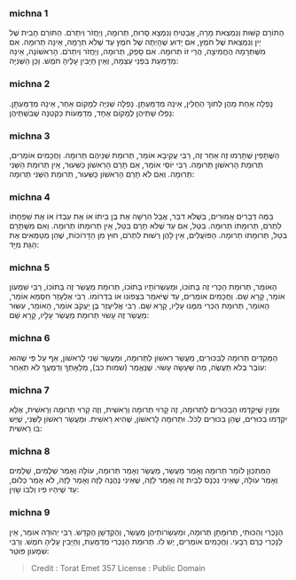 
### michna 1
הַתּוֹרֵם קִשּׁוּת וְנִמְצֵאת מָרָה, אֲבַטִּיחַ וְנִמְצָא סָרוּחַ, תְּרוּמָה, וְיַחֲזֹר וְיִתְרֹם. הַתּוֹרֵם חָבִית שֶׁל יַיִן וְנִמְצֵאת שֶׁל חֹמֶץ, אִם יָדוּעַ שֶׁהָיְתָה שֶׁל חֹמֶץ עַד שֶׁלֹּא תְרָמָהּ, אֵינָה תְרוּמָה. אִם מִשֶּׁתְּרָמָהּ הֶחֱמִיצָה, הֲרֵי זוֹ תְרוּמָה. אִם סָפֵק, תְּרוּמָה, וְיַחֲזֹר וְיִתְרֹם. הָרִאשׁוֹנָה, אֵינָהּ מְדַמַּעַת בִּפְנֵי עַצְמָהּ, וְאֵין חַיָּבִין עָלֶיהָ חֹמֶשׁ. וְכֵן הַשְּׁנִיָּה:

### michna 2
נָפְלָה אַחַת מֵהֶן לְתוֹךְ הַחֻלִּין, אֵינָהּ מְדַמַּעְתָּן. נָפְלָה שְׁנִיָּה לְמָקוֹם אַחֵר, אֵינָהּ מְדַמַּעְתָּן. נָפְלוּ שְׁתֵּיהֶן לְמָקוֹם אֶחָד, מְדַמְּעוֹת כַּקְּטַנָּה שֶׁבִּשְׁתֵּיהֶן:

### michna 3
הַשֻּׁתָּפִין שֶׁתָּרְמוּ זֶה אַחַר זֶה, רַבִּי עֲקִיבָא אוֹמֵר, תְּרוּמַת שְׁנֵיהֶם תְּרוּמָה. וַחֲכָמִים אוֹמְרִים, תְּרוּמַת הָרִאשׁוֹן תְּרוּמָה. רַבִּי יוֹסֵי אוֹמֵר, אִם תָּרַם הָרִאשׁוֹן כַּשִּׁעוּר, אֵין תְּרוּמַת הַשֵּׁנִי תְּרוּמָה. וְאִם לֹא תָרַם הָרִאשׁוֹן כַּשִּׁעוּר, תְּרוּמַת הַשֵּׁנִי תְּרוּמָה:

### michna 4
בַּמֶּה דְבָרִים אֲמוּרִים, בְּשֶׁלֹּא דִבֵּר, אֲבָל הִרְשָׁה אֶת בֶּן בֵּיתוֹ אוֹ אֶת עַבְדּוֹ אוֹ אֶת שִׁפְחָתוֹ לִתְרֹם, תְּרוּמָתוֹ תְרוּמָה. בִּטֵּל, אִם עַד שֶׁלֹּא תָרַם בִּטֵּל, אֵין תְּרוּמָתוֹ תְרוּמָה. וְאִם מִשֶּׁתָּרַם בִּטֵּל, תְּרוּמָתוֹ תְרוּמָה. הַפּוֹעֲלִים, אֵין לָהֶן רְשׁוּת לִתְרֹם, חוּץ מִן הַדָּרוֹכוֹת, שֶׁהֵן מְטַמְּאִים אֶת הַגַּת מִיָּד:

### michna 5
הָאוֹמֵר, תְּרוּמַת הַכְּרִי זֶה בְּתוֹכוֹ, וּמַעַשְׂרוֹתָיו בְּתוֹכוֹ, תְּרוּמַת מַעֲשֵׂר זֶה בְּתוֹכוֹ, רַבִּי שִׁמְעוֹן אוֹמֵר, קָרָא שֵׁם. וַחֲכָמִים אוֹמְרִים, עַד שֶׁיֹּאמַר בִּצְפוֹנוֹ אוֹ בִדְרוֹמוֹ. רַבִּי אֶלְעָזָר חִסְמָא אוֹמֵר, הָאוֹמֵר, תְּרוּמַת הַכְּרִי מִמֶּנּוּ עָלָיו, קָרָא שֵׁם. רַבִּי אֱלִיעֶזֶר בֶּן יַעֲקֹב אוֹמֵר, הָאוֹמֵר, עִשּׂוּר מַעֲשֵׂר זֶה עָשׂוּי תְּרוּמַת מַעֲשֵׂר עָלָיו, קָרָא שֵׁם:

### michna 6
הַמַּקְדִים תְּרוּמָה לַבִּכּוּרִים, מַעֲשֵׂר רִאשׁוֹן לַתְּרוּמָה, וּמַעֲשֵׂר שֵׁנִי לָרִאשׁוֹן, אַף עַל פִּי שֶׁהוּא עוֹבֵר בְּלֹא תַעֲשֶׂה, מַה שֶּׁעָשָׂה עָשׂוּי. שֶׁנֶּאֱמַר (שמות כב), מְלֵאָתְךָ וְדִמְעֲךָ לֹא תְאַחֵר:

### michna 7
וּמִנַּיִן שֶׁיִּקְדְּמוּ הַבִּכּוּרִים לַתְּרוּמָה, זֶה קָרוּי תְּרוּמָה וְרֵאשִׁית, וְזֶה קָרוּי תְּרוּמָה וְרֵאשִׁית, אֶלָּא יִקְדְּמוּ בִכּוּרִים, שֶׁהֵן בִּכּוּרִים לַכֹּל. וּתְרוּמָה לָרִאשׁוֹן, שֶׁהִיא רֵאשִׁית. וּמַעֲשֵׂר רִאשׁוֹן לַשֵּׁנִי, שֶׁיֶּשׁ בּוֹ רֵאשִׁית:

### michna 8
הַמִּתְכַּוֵּן לוֹמַר תְּרוּמָה וְאָמַר מַעֲשֵׂר, מַעֲשֵׂר וְאָמַר תְּרוּמָה, עוֹלָה וְאָמַר שְׁלָמִים, שְׁלָמִים וְאָמַר עוֹלָה, שֶׁאֵינִי נִכְנָס לְבַיִת זֶה וְאָמַר לָזֶה, שֶׁאֵינִי נֶהֱנֶה לָזֶה וְאָמַר לָזֶה, לֹא אָמַר כְּלוּם, עַד שֶׁיִּהְיוּ פִיו וְלִבּוֹ שָׁוִין:

### michna 9
הַנָּכְרִי וְהַכּוּתִי, תְּרוּמָתָן תְּרוּמָה, וּמַעַשְׂרוֹתֵיהֶן מַעֲשֵׂר, וְהֶקְדֵּשָׁן הֶקְדֵּשׁ. רַבִּי יְהוּדָה אוֹמֵר, אֵין לַנָּכְרִי כֶּרֶם רְבָעִי. וַחֲכָמִים אוֹמְרִים, יֶשׁ לוֹ. תְּרוּמַת הַנָּכְרִי מְדַמַּעַת, וְחַיָּבִין עָלֶיהָ חֹמֶשׁ. וְרַבִּי שִׁמְעוֹן פּוֹטֵר:

>Credit : Torat Emet 357
>License : Public Domain 
